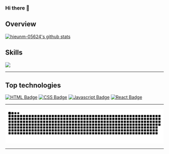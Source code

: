 ### Hi there 👋

<!--
**hieunm-05624/hieunm-05624** is a ✨ _special_ ✨ repository because its `README.md` (this file) appears on your GitHub profile.

Here are some ideas to get you started:

- 🔭 I’m currently working on ...
- 🌱 I’m currently learning ...
- 👯 I’m looking to collaborate on ...
- 🤔 I’m looking for help with ...
- 💬 Ask me about ...
- 📫 How to reach me: ...
- 😄 Pronouns: ...
- ⚡ Fun fact: ...
-->
<h2>Overview</h2>
 <a href="https://github.com/hieunm-05624/github-readme-stats"><img align="center" src="https://github-readme-stats-sigma-five.vercel.app/api?username=hieunm-05624&count_private=true&show_icons=true&theme=tokyonight" alt="hieunm-05624's github stats" /></a> 
 <h2>Skills </h2>
 <a href="https://github.com/hieunm-05624/github-readme-stats"><img align="center" src="https://github-readme-stats-sigma-five.vercel.app/api/top-langs/?username=hieunm-05624&layout=compact&&theme=aura&hide_border=true" /></a> 

---
## **Top technologies**

[![HTML Badge](https://img.shields.io/badge/-HTML-E34F26?style=for-the-badge&labelColor=black&logo=html5&logoColor=E34F26)](#)
[![CSS Badge](https://img.shields.io/badge/-CSS-1572b6?style=for-the-badge&labelColor=black&logo=css3&logoColor=1572b6)](#) 
[![Javascript Badge](https://img.shields.io/badge/-Javascript-F0DB4F?style=for-the-badge&labelColor=black&logo=javascript&logoColor=F0DB4F)](#) 
[![React Badge](https://img.shields.io/badge/-React-61DBFB?style=for-the-badge&labelColor=black&logo=react&logoColor=61DBFB)](#) 

---
 
  <!-- ![Snake animation](https://github.com/hieunm-05624/hieunm-05624/blob/output/github-contribution-grid-snake.svg)-->
<picture>
  <source media="(prefers-color-scheme: dark)" srcset="https://github.com/hieunm-05624/hieunm-05624/blob/output/github-contribution-grid-snake-dark.svg?palette=github-dark" />
  <source media="(prefers-color-scheme: light)" srcset="https://github.com/hieunm-05624/hieunm-05624/blob/output/github-contribution-grid-snake.svg" />
  <img alt="github-snake" src="https://github.com/hieunm-05624/hieunm-05624/blob/output/github-contribution-grid-snake-dark.svg?palette=github-dark" />
</picture>

---
